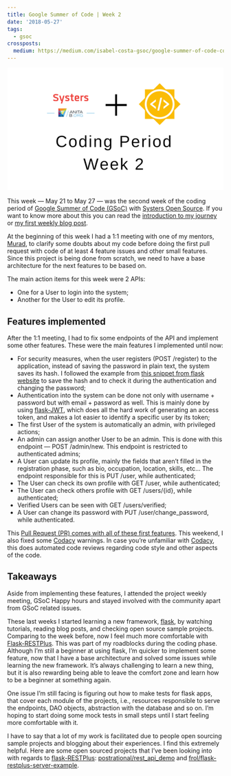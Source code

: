 ```yaml
---
title: Google Summer of Code | Week 2
date: '2018-05-27'
tags:
  - gsoc
crossposts:
  medium: https://medium.com/isabel-costa-gsoc/google-summer-of-code-coding-period-week-2-4019568eabd2
---
```


![gsoc plus systers logos](/images/gsoc-week-2-cover.png)

This week — May 21 to May 27 — was the second week of the coding period of [Google Summer of Code (GSoC)](https://summerofcode.withgoogle.com/) with [Systers Open Source](https://github.com/systers). If you want to know more about this you can read the [introduction to my journey](https://medium.com/isabel-costa-gsoc/intro-to-google-summer-of-code-with-systers-open-source-dbdaa92bd189) or [my first weekly blog post](https://medium.com/isabel-costa-gsoc/coding-period-week-1-e8f878f46ad9).

At the beginning of this week I had a 1:1 meeting with one of my mentors, [Murad](https://github.com/m-murad), to clarify some doubts about my code before doing the first pull request with code of at least 4 feature issues and other small features. Since this project is being done from scratch, we need to have a base architecture for the next features to be based on.

The main action items for this week were 2 APIs:

- One for a User to login into the system;
- Another for the User to edit its profile.

## Features implemented

After the 1:1 meeting, I had to fix some endpoints of the API and implement some other features. These were the main features I implemented until now:

- For security measures, when the user registers (POST /register) to the application, instead of saving the password in plain text, the system saves its hash. I followed the example from [this snippet from flask website](http://flask.pocoo.org/snippets/54/) to save the hash and to check it during the authentication and changing the password;
- Authentication into the system can be done not only with username + password but with email + password as well. This is mainly done by using [flask-JWT](https://pythonhosted.org/Flask-JWT/), which does all the hard work of generating an access token, and makes a lot easier to identify a specific user by its token;
- The first User of the system is automatically an admin, with privileged actions;
- An admin can assign another User to be an admin. This is done with this endpoint — POST /admin/new. This endpoint is restricted to authenticated admins;
- A User can update its profile, mainly the fields that aren’t filled in the registration phase, such as bio, occupation, location, skills, etc… The endpoint responsible for this is PUT /user, while authenticated;
- The User can check its own profile with GET /user, while authenticated;
- The User can check others profile with GET /users/{id}, while authenticated;
- Verified Users can be seen with GET /users/verified;
- A User can change its password with PUT /user/change_password, while authenticated.

This [Pull Request (PR) comes with all of these first features](https://github.com/systers/mentorship-backend/pull/14/).
This weekend, I also fixed some [Codacy](https://www.codacy.com/) warnings. In case you’re unfamiliar with [Codacy](https://www.codacy.com/), this does automated code reviews regarding code style and other aspects of the code.

## Takeaways

Aside from implementing these features, I attended the project weekly meeting, GSoC Happy hours and stayed involved with the community apart from GSoC related issues.

These last weeks I started learning a new framework, [flask](http://flask.pocoo.org/), by watching tutorials, reading blog posts, and checking open source sample projects. Comparing to the week before, now I feel much more comfortable with [Flask-RESTPlus](http://flask-restplus.readthedocs.io). This was part of my roadblocks during the coding phase. Although I’m still a beginner at using flask, I’m quicker to implement some feature, now that I have a base architecture and solved some issues while learning the new framework. It’s always challenging to learn a new thing, but it is also rewarding being able to leave the comfort zone and learn how to be a beginner at something again.

One issue I’m still facing is figuring out how to make tests for flask apps, that cover each module of the projects, i.e., resources responsible to serve the endpoints, DAO objects, abstraction with the database and so on. I’m hoping to start doing some mock tests in small steps until I start feeling more comfortable with it.

I have to say that a lot of my work is facilitated due to people open sourcing sample projects and blogging about their experiences. I find this extremely helpful. Here are some open sourced projects that I’ve been looking into with regards to [flask-RESTPlus](http://flask-restplus.readthedocs.io): [postrational/rest_api_demo](https://github.com/postrational/rest_api_demo) and [frol/flask-restplus-server-example](https://github.com/frol/flask-restplus-server-example).
